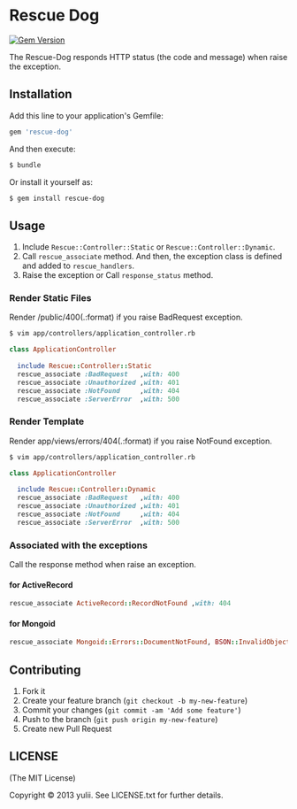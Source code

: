 # Rescue Dog
[![Gem Version](https://badge.fury.io/rb/rescue-dog.png)](http://badge.fury.io/rb/rescue-dog)

The Rescue-Dog responds HTTP status (the code and message) when raise the exception.

## Installation

Add this line to your application's Gemfile:

```ruby
gem 'rescue-dog'
```

And then execute:

```bash
$ bundle
```

Or install it yourself as:

```bash
$ gem install rescue-dog
```

## Usage

1. Include `Rescue::Controller::Static` or `Rescue::Controller::Dynamic`.
2. Call `rescue_associate` method. And then, the exception class is defined and added to `rescue_handlers`.
3. Raise the exception or Call `response_status` method.

### Render Static Files
Render /public/400(.:format) if you raise BadRequest exception.

```bash
$ vim app/controllers/application_controller.rb
```

```ruby
class ApplicationController
   
  include Rescue::Controller::Static
  rescue_associate :BadRequest   ,with: 400
  rescue_associate :Unauthorized ,with: 401
  rescue_associate :NotFound     ,with: 404
  rescue_associate :ServerError  ,with: 500
```

### Render Template
Render app/views/errors/404(.:format) if you raise NotFound exception.

```bash
$ vim app/controllers/application_controller.rb
```

```ruby
class ApplicationController
   
  include Rescue::Controller::Dynamic
  rescue_associate :BadRequest   ,with: 400
  rescue_associate :Unauthorized ,with: 401
  rescue_associate :NotFound     ,with: 404
  rescue_associate :ServerError  ,with: 500
```

### Associated with the exceptions 
Call the response method when raise an exception.

#### for ActiveRecord

```ruby
rescue_associate ActiveRecord::RecordNotFound ,with: 404
```

#### for Mongoid

```ruby
rescue_associate Mongoid::Errors::DocumentNotFound, BSON::InvalidObjectId, with: 404
```

## Contributing

1. Fork it
2. Create your feature branch (`git checkout -b my-new-feature`)
3. Commit your changes (`git commit -am 'Add some feature'`)
4. Push to the branch (`git push origin my-new-feature`)
5. Create new Pull Request


## LICENSE
(The MIT License)

Copyright © 2013 yulii. See LICENSE.txt for further details.
